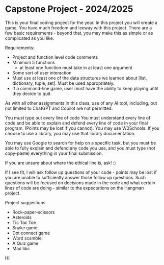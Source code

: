 # Capstone Project - 2024/2025

This is your final coding project for the year.
In this project you will create a game.
You have much freedom and leeway with this project. 
There are a few basic requirements - beyond that, you may make this as simple or as complicated as you like.

Requirements:
 - Project and function level code comments
 - Minimum 5 functions
    - at least one function must take in at least one argument
 - Some sort of user interaction
 - Must use at least one of the data structures we learned about [list, dictionary, tuple, set]. Must be used appropriately.
 - If a command-line game, user must have the ability to keep playing until they decide to quit.


As with all other assignments in this class, use of any AI tool, including, but not limited to ChatGPT and Copilot are not permitted.

You must type out every line of code
You must understand every line of code and be able to explain and defend every line of code in your final program. (Points may be lost if you cannot).
You may use W3Schools.
If you choose to use a library, you may use that library documentation.

You may use Google to search for help on a specific task, but you must be able to fully explain and defend any code you use, and you must type (not copy-paste) everything in your final submission.

If you are unsure about where the ethical line is, ask! :)

If I see fit, I will ask follow up questions of your code - points may be lost if you are unable to sufficiently answer those follow up questions. Such questions will be focused on decisions made in the code and what certain lines of code are doing - similar to the expectations on the Hangman project.

Project suggestions:
- Rock-paper-scissors
- Asteroids
- Tic Tac Toe
- Snake game
- Dot connect game
- Word scamble
- A Quiz game
- Mad libs

Hi